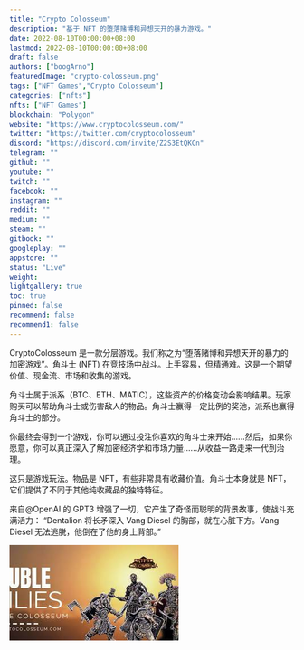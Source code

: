 ```yaml
---
title: "Crypto Colosseum"
description: "基于 NFT 的堕落赌博和异想天开的暴力游戏。"
date: 2022-08-10T00:00:00+08:00
lastmod: 2022-08-10T00:00:00+08:00
draft: false
authors: ["boogArno"]
featuredImage: "crypto-colosseum.png"
tags: ["NFT Games","Crypto Colosseum"]
categories: ["nfts"]
nfts: ["NFT Games"]
blockchain: "Polygon"
website: "https://www.cryptocolosseum.com/"
twitter: "https://twitter.com/cryptocolosseum"
discord: "https://discord.com/invite/Z2S3EtQKCn"
telegram: ""
github: ""
youtube: ""
twitch: ""
facebook: ""
instagram: ""
reddit: ""
medium: ""
steam: ""
gitbook: ""
googleplay: ""
appstore: ""
status: "Live"
weight: 
lightgallery: true
toc: true
pinned: false
recommend: false
recommend1: false
---
```

<p>CryptoColosseum 是一款分层游戏。我们称之为“堕落赌博和异想天开的暴力的加密游戏”。角斗士 (NFT) 在竞技场中战斗。上手容易，但精通难。这是一个期望价值、现金流、市场和收集的游戏。</p>
<p>角斗士属于派系（BTC、ETH、MATIC），这些资产的价格变动会影响结果。玩家购买可以帮助角斗士或伤害敌人的物品。角斗士赢得一定比例的奖池，派系也赢得角斗士的部分。</p>
<p>你最终会得到一个游戏，你可以通过投注你喜欢的角斗士来开始......然后，如果你愿意，你可以真正深入了解加密经济学和市场力量......从收益一路走来一代到治理。&nbsp;</p>
<p>这只是游戏玩法。物品是 NFT，有些非常具有收藏价值。角斗士本身就是 NFT，它们提供了不同于其他纯收藏品的独特特征。&nbsp;</p>
<p>来自@OpenAI 的 GPT3 增强了一切，它产生了奇怪而聪明的背景故事，使战斗充满活力：&nbsp;“Dentalion 将长矛深入 Vang Diesel 的胸部，就在心脏下方。Vang Diesel 无法逃脱，他倒在了他的身上背部。”</p>

![下载](下载.jpg)
